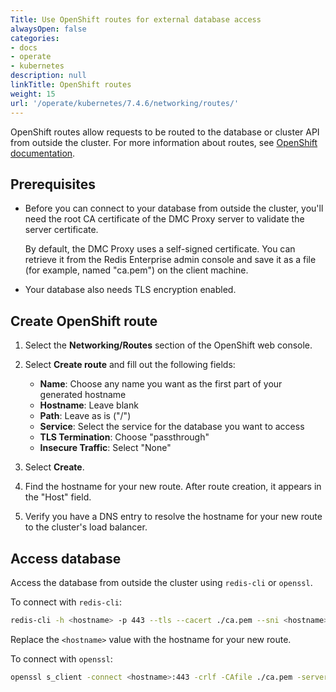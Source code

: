 ```yaml
---
Title: Use OpenShift routes for external database access
alwaysOpen: false
categories:
- docs
- operate
- kubernetes
description: null
linkTitle: OpenShift routes
weight: 15
url: '/operate/kubernetes/7.4.6/networking/routes/'
---
```


OpenShift routes allow requests to be routed to the database or cluster API from outside the cluster. For more information about routes, see [OpenShift documentation](https://docs.openshift.com/container-platform/4.13/networking/routes/route-configuration.html).

## Prerequisites

* Before you can connect to your database from outside the cluster, you'll need the root CA certificate of the DMC Proxy server to validate the server certificate.

  By default, the DMC Proxy uses a self-signed certificate.  You can retrieve it from the Redis Enterprise admin console and save it as a file (for example, named "ca.pem") on the client machine.

* Your database also needs TLS encryption enabled.

## Create OpenShift route

1. Select the **Networking/Routes** section of the OpenShift web console.

1. Select **Create route** and fill out the following fields:

   * **Name**: Choose any name you want as the first part of your generated hostname
   * **Hostname**: Leave blank
   * **Path**: Leave as is ("/")
   * **Service**: Select the service for the database you want to access
   * **TLS Termination**: Choose "passthrough"
   * **Insecure Traffic**: Select "None"

1. Select **Create**.

1. Find the hostname for your new route. After route creation, it appears in the "Host" field.

1. Verify you have a DNS entry to resolve the hostname for your new route to the cluster's load balancer.

## Access database

Access the database from outside the cluster using `redis-cli` or `openssl`.

To connect with `redis-cli`:
  
   ```sh
   redis-cli -h <hostname> -p 443 --tls --cacert ./ca.pem --sni <hostname>
   ```

Replace the `<hostname>` value with the hostname for your new route.

To connect with `openssl`:

   ```sh
   openssl s_client -connect <hostname>:443 -crlf -CAfile ./ca.pem -servername <hostname>
   ```
